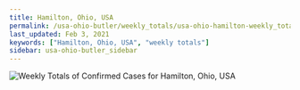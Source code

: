 ```yaml
---
title: Hamilton, Ohio, USA
permalink: /usa-ohio-butler/weekly_totals/usa-ohio-hamilton-weekly_totals.html
last_updated: Feb 3, 2021
keywords: ["Hamilton, Ohio, USA", "weekly totals"]
sidebar: usa-ohio-butler_sidebar
---
```


![Weekly Totals of Confirmed Cases for Hamilton, Ohio, USA](/covid_tracker/images/graphs/usa-ohio-hamilton-weekly_totals_graph.png)
